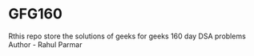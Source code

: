 # GFG160
Rthis repo store the solutions of geeks for geeks 160 day DSA problems
<br/>
Author - Rahul Parmar

